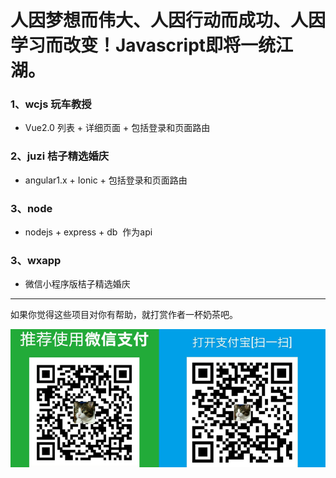 # 人因梦想而伟大、人因行动而成功、人因学习而改变！Javascript即将一统江湖。

### 1、wcjs 玩车教授
* Vue2.0 列表 + 详细页面 + 包括登录和页面路由
### 2、juzi 桔子精选婚庆
* angular1.x + Ionic + 包括登录和页面路由
### 3、node
* nodejs + express + db  作为api
### 3、wxapp 
* 微信小程序版桔子精选婚庆

-------
如果你觉得这些项目对你有帮助，就打赏作者一杯奶茶吧。

![donate](/juzi/web/donate.png)
